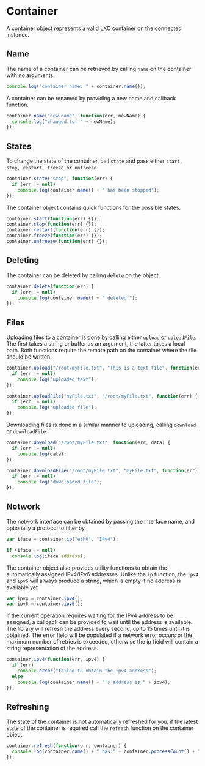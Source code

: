 # Container

A container object represents a valid LXC container on the connected instance.

## Name

The name of a container can be retrieved by calling `name` on the container with no arguments.

```js
console.log("container name: " + container.name());
```

A container can be renamed by providing a new name and callback function.

```js
container.name("new-name", function(err, newName) {
  console.log("changed to: " + newName);
});
```

## States

To change the state of the container, call `state` and pass either `start, stop, restart, freeze or unfreeze`.

```js
container.state("stop", function(err) {
  if (err != null)
    console.log(container.name() + " has been stopped");
});
```

The container object contains quick functions for the possible states.

```js
container.start(function(err) {});
container.stop(function(err) {});
container.restart(function(err) {});
container.freeze(function(err) {});
container.unfreeze(function(err) {});
```

## Deleting

The container can be deleted by calling `delete` on the object.

```js
container.delete(function(err) {
  if (err != null)
    console.log(container.name() + " deleted!");
});
```

## Files

Uploading files to a container is done by calling either `upload` or `uploadFile`. The first takes a string or buffer as an argument, the latter takes a local path. Both functions require the remote path on the container where the file should be written.

```js
container.upload("/root/myFile.txt", "This is a text file", function(err) {
  if (err != null)
    console.log("uploaded text");
});
```

```js
container.uploadFile("myFile.txt", "/root/myFile.txt", function(err) {
  if (err != null)
    console.log("uploaded file");
});
```

Downloading files is done in a similar manner to uploading, calling `download` or `downloadFile`.

```js
container.download("/root/myFile.txt", function(err, data) {
  if (err != null)
    console.log(data);
});
```

```js
container.downloadFile("/root/myFile.txt", "myFile.txt", function(err) {
  if (err != null)
    console.log("downloaded file");
});
```


## Network

The network interface can be obtained by passing the interface name, and optionally a protocol to filter by.

```js
var iface = container.ip("eth0", "IPv4");

if (iface != null)
  console.log(iface.address);
```

The container object also provides utility functions to obtain the automatically assigned IPv4/IPv6 addresses. Unlike the `ip` function, the `ipv4` and `ipv6` will always produce a string, which is empty if no address is available yet.

```js
var ipv4 = container.ipv4();
var ipv6 = container.ipv6();
```

If the current operation requires waiting for the IPv4 address to be assigned, a callback can be provided to wait until the address is available. The library will refresh the address every second, up to 15 times until it is obtained. The error field will be populated if a network error occurs or the maximum number of retries is exceeded, otherwise the ip field will contain a string representation of the address.

```js
container.ipv4(function(err, ipv4) {
  if (err)
    console.error("failed to obtain the ipv4 address");
  else
    console.log(container.name() + "'s address is " + ipv4);
});
```

## Refreshing

The state of the container is not automatically refreshed for you, if the latest state of the container is required call the `refresh` function on the container object.

```js
container.refresh(function(err, container) {
  console.log(container.name() + " has " + container.processCount() + " running processes");
});
```